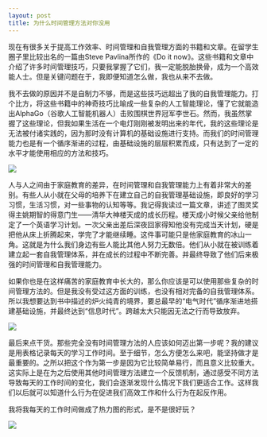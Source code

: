 ```yaml
---
layout: post
title: 为什么时间管理方法对你没用
---
```

现在有很多关于提高工作效率、时间管理和自我管理方面的书籍和文章。在留学生圈子里比较出名的一篇由Steve Pavlina所作的《Do it now》。这些书籍和文章中介绍了许多时间管理技巧，只要我掌握了它们，我一定能脱胎换骨，成为一个高效能人士。但是关键问题在于，我即便知道怎么做，我也从来不去做。

我不去做的原因并不是自制力不够，而是这些技巧远超出了我的自我管理能力。打个比方，将这些书籍中的神奇技巧比喻成一些复杂的人工智能理论，懂了它就能造出AlphaGo（谷歌人工智能机器人）击败围棋世界冠军李世石。然而，我虽然掌握了这些理论，但我如果生活在一个电灯刚刚被发明出来的年代，我的这些理论是无法被付诸实践的，因为那时没有计算机的基础设施进行支持。而我们的时间管理能力也是有一个循序渐进的过程，由基础设施的层层积累而成，只有达到了一定的水平才能使用相应的方法和技巧。

<div class="row">
<div class="col-lg-12">
      <div class="thumbnail">
          <img src="{{site.img}}/time1.jpg">
      </div>
</div>
</div>

人与人之间由于家庭教育的差异，在时间管理和自我管理能力上有着非常大的差别。有些人从小就在父母的培养下在建立自己的自我管理基础设施，即良好的学习习惯，生活习惯，对一些事物的认知等等。我记得我读过一篇文章，讲述了图灵奖得主姚期智的得意门生——清华大神楼天成的成长历程。楼天成小时候父亲给他制定了一个英语学习计划。一次父亲出差后深夜回家得知他没有完成当天计划，硬是把他从床上折腾起来，学完了才能继续睡。这件事可能只是他家庭教育的冰山一角。这就是为什么我们身边有些人能比其他人努力无数倍。他们从小就在被训练着建立起一套自我管理体系，并在成长的过程中不断完善。并最终导致了他们后来极强的时间管理和自我管理能力。

如果你也是在这样痛苦的家庭教育中长大的，那么你应该是可以使用那些复杂的时间管理方法的。但是我没有受过这方面的训练，也没有相对完备的自我管理体系。所以我想要达到书中描述的炉火纯青的境界，要总最早的“电气时代”循序渐进地搭建基础设施，并最终达到“信息时代”。跨越太大只能因无法之行而导致放弃。

<div class="row">
<div class="col-lg-12">
      <div class="thumbnail">
          <img src="{{site.img}}/time2.jpg">
      </div>
</div>
</div>

最后来点干货。那些完全没有时间管理方法的人应该如何迈出第一步呢？我的建议是用表格记录每天的学习工作时间。至于细节，怎么方便怎么来吧，能坚持做才是最重要的。之所以把这个作为第一步是因为它比较简单易行，而且意义比较重大。这实际上是在为之后使用其他时间管理方法建立一个反馈机制，通过感受不同方法导致每天的工作时间的变化，我们会逐渐发现什么情况下我们更适合工作。这样我们以后就可以知道什么行为在促进我们高效工作和什么行为在起反作用。

我将我每天的工作时间做成了热力图的形式，是不是很好玩？

<div class="row">
<div class="col-lg-12">
      <div class="thumbnail">
          <img src="{{site.img}}/time3.png">
      </div>
</div>
</div>

